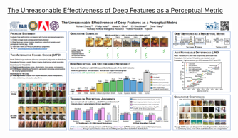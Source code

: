 [The Unreasonable Effectiveness of Deep Features as a Perceptual Metric](https://richzhang.github.io/PerceptualSimilarity/)

![UEDFPM](poster_teaser.png)